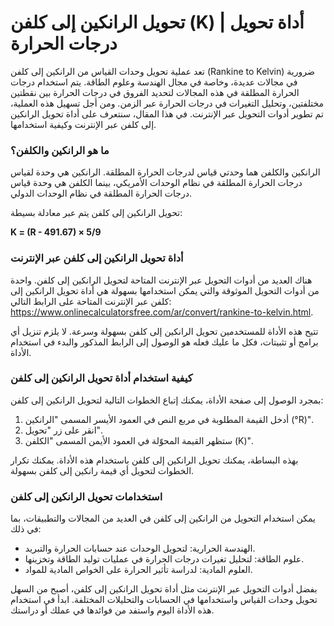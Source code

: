 تحويل الرانكين إلى كلفن (K) | أداة تحويل درجات الحرارة
======================================================

تعد عملية تحويل وحدات القياس من الرانكين إلى كلفن (Rankine to Kelvin) ضرورية في مجالات عديدة، وخاصة في مجال الهندسة وعلوم الطاقة. يتم استخدام درجات الحرارة المطلقة في هذه المجالات لتحديد الفروق في درجات الحرارة بين نقطتين مختلفتين، وتحليل التغيرات في درجات الحرارة عبر الزمن. ومن أجل تسهيل هذه العملية، تم تطوير أدوات التحويل عبر الإنترنت. في هذا المقال، سنتعرف على أداة تحويل الرانكين إلى كلفن عبر الإنترنت وكيفية استخدامها.

### ما هو الرانكين والكلفن؟

الرانكين والكلفن هما وحدتي قياس لدرجات الحرارة المطلقة. الرانكين هي وحدة لقياس درجات الحرارة المطلقة في نظام الوحدات الأمريكي، بينما الكلفن هي وحدة قياس درجات الحرارة المطلقة في نظام الوحدات الدولي.

تحويل الرانكين إلى كلفن يتم عبر معادلة بسيطة:

**K = (R - 491.67) × 5/9**

### أداة تحويل الرانكين إلى كلفن عبر الإنترنت

هناك العديد من أدوات التحويل عبر الإنترنت المتاحة لتحويل الرانكين إلى كلفن. واحدة من أدوات التحويل الموثوقة والتي يمكن استخدامها بسهولة هي أداة تحويل الرانكين إلى كلفن عبر الإنترنت المتاحة على الرابط التالي: <https://www.onlinecalculatorsfree.com/ar/convert/rankine-to-kelvin.html>.

تتيح هذه الأداة للمستخدمين تحويل الرانكين إلى كلفن بسهولة وسرعة. لا يلزم تنزيل أي برامج أو تثبيتات، فكل ما عليك فعله هو الوصول إلى الرابط المذكور والبدء في استخدام الأداة.

### كيفية استخدام أداة تحويل الرانكين إلى كلفن

بمجرد الوصول إلى صفحة الأداة، يمكنك إتباع الخطوات التالية لتحويل الرانكين إلى كلفن:

1. أدخل القيمة المطلوبة في مربع النص في العمود الأيسر المسمى "الرانكين (°R)".
2. انقر على زر "تحويل".
3. ستظهر القيمة المحوّلة في العمود الأيمن المسمى "الكلفن (K)".

بهذه البساطة، يمكنك تحويل الرانكين إلى كلفن باستخدام هذه الأداة. يمكنك تكرار الخطوات لتحويل أي قيمة رانكين إلى كلفن بسهولة.

### استخدامات تحويل الرانكين إلى كلفن

يمكن استخدام التحويل من الرانكين إلى كلفن في العديد من المجالات والتطبيقات، بما في ذلك:

- الهندسة الحرارية: لتحويل الوحدات عند حسابات الحرارة والتبريد.
- علوم الطاقة: لتحليل تغيرات درجات الحرارة في عمليات توليد الطاقة وتخزينها.
- العلوم المادية: لدراسة تأثير الحرارة على الخواص المادية للمواد.

بفضل أدوات التحويل عبر الإنترنت مثل أداة تحويل الرانكين إلى كلفن، أصبح من السهل تحويل وحدات القياس واستخدامها في الحسابات والتحليلات المختلفة. ابدأ في استخدام هذه الأداة اليوم واستفد من فوائدها في عملك أو دراستك.